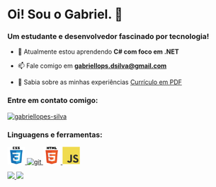 <h1 align="left">Oi! Sou o Gabriel. 👋</h1>
<h3 align="left">Um estudante e desenvolvedor fascinado por tecnologia!</h3>

- 🧠 Atualmente estou aprendendo **C# com foco em .NET**

- 📫 Fale comigo em **gabriellops.dsilva@gmail.com**

- 📄 Sabia sobre as minhas experiências [Currículo em PDF](https://drive.google.com/file/d/15D9VsoHXYfEhpchk5gGSdXX9cjy-oFhj/view?usp=sharing)

<h3 align="left">Entre em contato comigo:</h3>
<p align="left">
<a href="https://linkedin.com/in/gabriellopes-silva" target="blank"><img align="center" src="https://raw.githubusercontent.com/rahuldkjain/github-profile-readme-generator/master/src/images/icons/Social/linked-in-alt.svg" alt="gabriellopes-silva" height="30" width="40" /></a>
</p>

<h3 align="left">Linguagens e ferramentas:</h3>
<p align="left"> <a href="https://www.w3schools.com/css/" target="_blank" rel="noreferrer"> <img src="https://raw.githubusercontent.com/devicons/devicon/master/icons/css3/css3-original-wordmark.svg" alt="css3" width="40" height="40"/> </a> <a href="https://git-scm.com/" target="_blank" rel="noreferrer"> <img src="https://www.vectorlogo.zone/logos/git-scm/git-scm-icon.svg" alt="git" width="40" height="40"/> </a> <a href="https://www.w3.org/html/" target="_blank" rel="noreferrer"> <img src="https://raw.githubusercontent.com/devicons/devicon/master/icons/html5/html5-original-wordmark.svg" alt="html5" width="40" height="40"/> </a> <a href="https://developer.mozilla.org/en-US/docs/Web/JavaScript" target="_blank" rel="noreferrer"> <img src="https://raw.githubusercontent.com/devicons/devicon/master/icons/javascript/javascript-original.svg" alt="javascript" width="40" height="40"/> </a> </p>

<div>
  <a href="https://github.com/gabriellops">
  <img height="150em" src="https://github-readme-stats.vercel.app/api?username=gabriellops&theme=dark&show_icons=true"/>
  <img height="150em" src="https://github-readme-stats.vercel.app/api/top-langs/?username=gabriellops&layout=compact&langs_count=7&theme=dark"/>
</div>

  
<!--
**gabriellops/gabriellops** is a ✨ _special_ ✨ repository because its `README.md` (this file) appears on your GitHub profile.

Here are some ideas to get you started:

- 🔭 I’
- 🌱 I’m currently learning ...
- 👯 I’m looking to collaborate on ...
- 🤔 I’m looking for help with ...
- 💬 Ask me about ...
- 📫 How to reach me: ...
- 😄 Pronouns: ...
- ⚡ Fun fact: ...
-->
